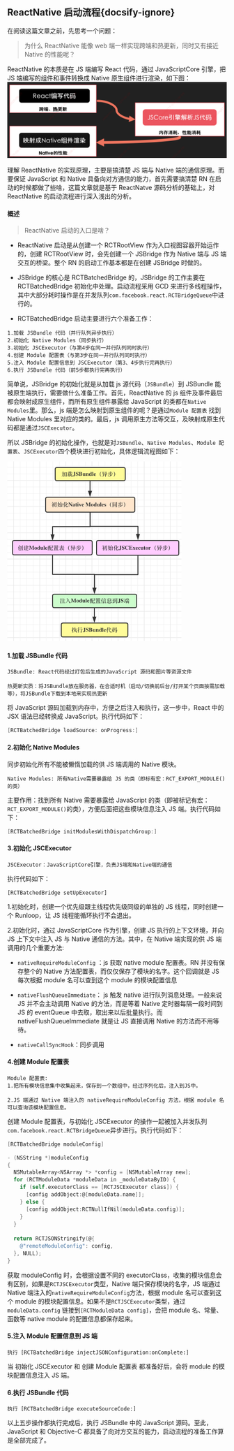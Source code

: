 ## ReactNative 启动流程{docsify-ignore}

在阅读这篇文章之前，先思考一个问题：

> 为什么 ReactNative 能像 web 端一样实现跨端和热更新，同时又有接近 Native 的性能呢？

ReactNative 的本质是在 JS 端编写 React 代码，通过 JavaScriptCore 引擎，把 JS 端编写的组件和事件转换成 Native 原生组件进行渲染，如下图：
![](./resources/rn_principle.png)

理解 ReactNative 的实现原理，主要是搞清楚 JS 端与 Native 端的通信原理。而要保证 JavaScript 和 Native 具备向对方通信的能力，首先需要搞清楚 RN 在启动的时候都做了些啥，这篇文章就是基于 ReactNatve 源码分析的基础上，对 ReactNative 的启动流程进行深入浅出的分析。

#### 概述

> ReactNative 启动的入口是啥？

- ReactNative 启动是从创建一个 RCTRootView 作为入口视图容器开始运作的，创建 RCTRootView 时，会先创建一个 JSBridge 作为 Native 端与 JS 端交互的桥梁。整个 RN 的启动工作基本都是在创建 JSBridge 时做的。

- JSBridge 的核心是 RCTBatchedBridge 的，JSBridge 的工作主要在 RCTBatchedBridge 初始化中处理。启动流程采用 GCD 来进行多线程操作，其中大部分耗时操作是在并发队列`com.facebook.react.RCTBridgeQueue`中进行的。

- RCTBatchedBridge 启动主要进行六个准备工作：

```
1.加载 JSBundle 代码（并行队列异步执行）
2.初始化 Native Modules（同步执行）
3.初始化 JSCExecutor（与第4步在同一并行队列同时执行）
4.创建 Module 配置表（与第3步在同一并行队列同时执行）
5.注入 Module 配置信息到 JSCExecutor（第3、4步执行完再执行）
6.执行 JSBundle 代码（前5步都执行完再执行）
```

简单说，JSBridge 的初始化就是从加载 js 源代码（`JSBundle`）到 JSBundle 能被原生端执行，需要做什么准备工作。首先，ReactNative 的 js 组件及事件最后都会映射成原生组件，而所有原生组件暴露给 JavaScript 的类都在`Native Modules`里。那么，js 端是怎么映射到原生组件的呢？是通过`Module 配置表` 找到 Native Modules 里对应的类的。最后，js 调用原生方法等交互，及映射成原生代码都是通过`JSCExecutor`。

所以 JSBridge 的初始化操作，也就是对`JSBundle`、`Native Modules`、`Module 配置表`、`JSCExecutor`四个模块进行初始化，具体逻辑流程图如下：

![rn启动流程图](./resources/rn_start.png)

#### 1.加载 JSBundle 代码

```
JSBundle: React代码经过打包后生成的JavaScript 源码和图片等资源文件

热更新实质：将JSBundle放在服务器，在合适时机（启动/切换前后台/打开某个页面按需加载等），将JSBundle下载到本地来实现热更新
```

将 JavaScript 源码加载到内存中，方便之后注入和执行，这一步中，React 中的 JSX 语法已经转换成 JavaScript。执行代码如下：

```Objective-C
[RCTBatchedBridge loadSource: onProgress:]
```

#### 2.初始化 Native Modules

同步初始化所有不能被懒惰加载的供 JS 端调用的 Native 模块。

```
Native Modules: 所有Native需要暴露给 JS 的类（即标有宏：RCT_EXPORT_MODULE()的类）
```

主要作用：找到所有 Native 需要暴露给 JavaScript 的类（即被标记有宏：`RCT_EXPORT_MODULE()`的类），方便后面把这些模块信息注入 JS 端。执行代码如下：

```Objective-C
[RCTBatchedBridge initModulesWithDispatchGroup:]
```

#### 3.初始化 JSCExecutor

```
JSCExecutor：JavaScriptCore引擎，负责JS端和Native端的通信
```

执行代码如下：

```
[RCTBatchedBridge setUpExecutor]
```

1.初始化时，创建一个优先级跟主线程优先级同级的单独的 JS 线程，同时创建一个 Runloop，让 JS 线程能循环执行不会退出。

2.初始化时，通过 JavaScriptCore 作为引擎，创建 JS 执行的上下文环境，并向 JS 上下文中注入 JS 与 Native 通信的方法。其中，在 Native 端实现的供 JS 端调用的几个重要方法:

- `nativeRequireModuleConfig` ：js 获取 native module 配置表。RN 并没有保存整个的 Native 方法配置表，而仅仅保存了模块的名字。这个回调就是 JS 每次根据 module 名可以查到这个 module 的模块配置信息

- `nativeFlushQueueImmediate`： js 触发 native 进行队列消息处理。一般来说 JS 并不会主动调用 Native 的方法，而是等着 Native 定时器每隔一段时间到 JS 的 eventQueue 中去取，取出来以后批量执行。而 nativeFlushQueueImmediate 就是让 JS 直接调用 Native 的方法而不用等待。

- `nativeCallSyncHook`：同步调用

#### 4.创建 Module 配置表

```
Module 配置表:
1.把所有模块信息集中收集起来，保存到一个数组中，经过序列化后，注入到JS中。

2.JS 端通过 Native 端注入的 nativeRequireModuleConfig 方法，根据 module 名可以查询该模块配置信息。
```

创建 Module 配置表，与初始化 JSCExecutor 的操作一起被加入并发队列`com.facebook.react.RCTBridgeQueue`异步进行。执行代码如下：

```Objective-C
[RCTBatchedBridge moduleConfig]
```

```Objective-C
- (NSString *)moduleConfig
{
  NSMutableArray<NSArray *> *config = [NSMutableArray new];
  for (RCTModuleData *moduleData in _moduleDataByID) {
    if (self.executorClass == [RCTJSCExecutor class]) {
      [config addObject:@[moduleData.name]];
    } else {
      [config addObject:RCTNullIfNil(moduleData.config)];
    }
  }

  return RCTJSONStringify(@{
    @"remoteModuleConfig": config,
  }, NULL);
}
```

获取 moduleConfig 时，会根据设置不同的 executorClass，收集的模块信息会有区别，如果是`RCTJSCExecutor`类型，Native 端只保存模块的名字，JS 端通过 Native 端注入的`nativeRequireModuleConfig`方法，根据 module 名可以查到这个 module 的模块配置信息。如果不是`RCTJSCExecutor`类型，通过`moduleData.config` 链接到`[RCTModuleData config]`，会把 module 名、常量、函数等 native module 的配置信息都保存起来。

#### 5.注入 Module 配置信息到 JS 端

```
执行 [RCTBatchedBridge injectJSONConfiguration:onComplete:]
```

当 初始化 JSCExecutor 和 创建 Module 配置表 都准备好后，会将 module 的模块配置信息注入 JS 端。

#### 6.执行 JSBundle 代码

```
执行 [RCTBatchedBridge executeSourceCode:]
```

以上五步操作都执行完成后，执行 JSBundle 中的 JavaScript 源码。至此，JavaScript 和 Objective-C 都具备了向对方交互的能力，启动流程的准备工作算是全部完成了。
